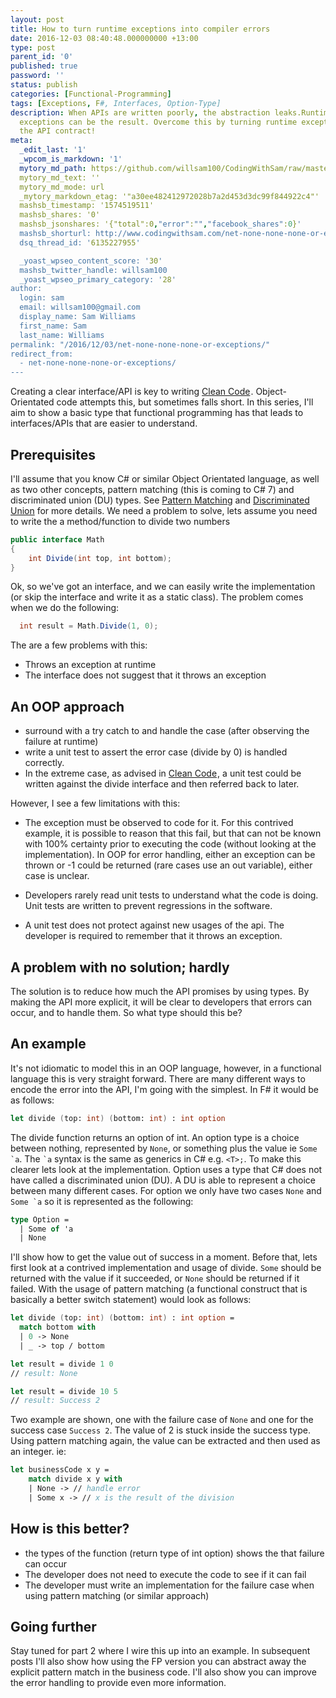 ```yaml
---
layout: post
title: How to turn runtime exceptions into compiler errors
date: 2016-12-03 08:40:48.000000000 +13:00
type: post
parent_id: '0'
published: true
password: ''
status: publish
categories: [Functional-Programming]
tags: [Exceptions, F#, Interfaces, Option-Type]
description: When APIs are written poorly, the abstraction leaks.Runtime
  exceptions can be the result. Overcome this by turning runtime exceptions into
  the API contract!
meta:
  _edit_last: '1'
  _wpcom_is_markdown: '1'
  mytory_md_path: https://github.com/willsam100/CodingWithSam/raw/master/Option%20type%20-%20part%201
  mytory_md_text: ''
  mytory_md_mode: url
  _mytory_markdown_etag: '"a30ee482412972028b7a2d453d3dc99f844922c4"'
  mashsb_timestamp: '1574519511'
  mashsb_shares: '0'
  mashsb_jsonshares: '{"total":0,"error":"","facebook_shares":0}'
  mashsb_shorturl: http://www.codingwithsam.com/net-none-none-none-or-exceptions/
  dsq_thread_id: '6135227955'

  _yoast_wpseo_content_score: '30'
  mashsb_twitter_handle: willsam100
  _yoast_wpseo_primary_category: '28'
author:
  login: sam
  email: willsam100@gmail.com
  display_name: Sam Williams
  first_name: Sam
  last_name: Williams
permalink: "/2016/12/03/net-none-none-none-or-exceptions/"
redirect_from:
  - net-none-none-none-or-exceptions/
---
```


Creating a clear interface/API is key to writing <a href="https://www.amazon.com/gp/product/0132350882/ref=as_li_tl?ie=UTF8&amp;camp=1789&amp;creative=9325&amp;creativeASIN=0132350882&amp;linkCode=as2&amp;tag=codingwithsam-20&amp;linkId=4a9afb03ee2cebd83bec7e5f2b1abdc2" target="_blank" rel="noopener">Clean Code</a><img style="border: none !important; margin: 0px !important;" src="{{ site.baseurl }}/assets/img/ir?t=codingwithsam-20&amp;l=am2&amp;o=1&amp;a=0132350882" alt="" width="1" height="1" border="0" />. Object-Orientated code attempts this, but sometimes falls short. In this series, I'll aim to show a basic type that functional programming has that leads to interfaces/APIs that are easier to understand.

## Prerequisites

I'll assume that you know C# or similar Object Orientated language, as well as two other concepts, pattern matching (this is coming to C# 7) and discriminated union (DU) types. See <a href="https://fsharpforfunandprofit.com/posts/match-expression/">Pattern Matching</a> and <a href="https://fsharpforfunandprofit.com/posts/discriminated-unions/">Discriminated Union</a> for more details.
We need a problem to solve, lets assume you need to write the a method/function to divide two numbers
```csharp    
public interface Math
{
    int Divide(int top, int bottom);
}
```
Ok, so we've got an interface, and we can easily write the implementation (or skip the interface and write it as a static class). The problem comes when we do the following:
```csharp
  int result = Math.Divide(1, 0);
```
The are a few problems with this:
- Throws an exception at runtime
- The interface does not suggest that it throws an exception


## An OOP approach
- surround with a try catch to and handle the case (after observing the failure at runtime)
- write a unit test to assert the error case (divide by 0) is handled correctly.
- In the extreme case, as advised in <a href="https://www.amazon.com/gp/product/0132350882/ref=as_li_tl?ie=UTF8&amp;camp=1789&amp;creative=9325&amp;creativeASIN=0132350882&amp;linkCode=as2&amp;tag=codingwithsam-20&amp;linkId=4a9afb03ee2cebd83bec7e5f2b1abdc2" target="_blank" rel="noopener">Clean Code</a><img style="border: none !important; margin: 0px !important;" src="{{ site.baseurl }}/assets/img/ir?t=codingwithsam-20&amp;l=am2&amp;o=1&amp;a=0132350882" alt="" width="1" height="1" border="0" />, a unit test could be written against the divide interface and then referred back to later.

However, I see a few limitations with this:
- The exception must be observed to code for it. For this contrived example, it is possible to reason that this fail, but that can not be known with 100% certainty prior to executing the code (without looking at the implementation). In OOP for error handling, either an exception can be thrown or -1 could be returned (rare cases use an out variable), either case is unclear.

- Developers rarely read unit tests to understand what the code is doing. Unit tests are written to prevent regressions in the software.
- A unit test does not protect against new usages of the api. The developer is required to remember that it throws an exception.


## A problem with no solution; hardly
The solution is to reduce how much the API promises by using types. By making the API more explicit, it will be clear to developers that errors can occur, and to handle them. So what type should this be?

## An example
It's not idiomatic to model this in an OOP language, however, in a functional language this is very straight forward. There are many different ways to encode the error into the API, I'm going with the simplest. In F# it would be as follows:
```fsharp
let divide (top: int) (bottom: int) : int option 
```
The divide function returns an option of int. An option type is a choice between nothing, represented by ```None```, or something plus the value ie ```Some `a```. The ``` `a ``` syntax is the same as generics in C# e.g. ```<T>;```. To make this clearer lets look at the implementation.
Option uses a type that C# does not have called a discriminated union (DU). A DU is able to represent a choice between many different cases. For option we only have two cases ```None``` and ```Some `a``` so it is represented as the following:
```fsharp
type Option = 
  | Some of 'a
  | None
```

I'll show how to get the value out of success in a moment. Before that, lets first look at a contrived implementation and usage of divide. ```Some``` should be returned with the value if it succeeded, or ```None``` should be returned if it failed. With the usage of pattern matching (a functional construct that is basically a better switch statement) would look as follows:
```fsharp
let divide (top: int) (bottom: int) : int option = 
  match bottom with 
  | 0 -> None
  | _ -> top / bottom

let result = divide 1 0 
// result: None

let result = divide 10 5 
// result: Success 2
```

Two example are shown, one with the failure case of ```None``` and one for the success case ```Success 2```. The value of 2 is stuck inside the success type. Using pattern matching again, the value can be extracted and then used as an integer. ie:
```fsharp
let businessCode x y =  
    match divide x y with 
    | None -> // handle error
    | Some x -> // x is the result of the division
```

## How is this better?
- the types of the function (return type of int option) shows the that failure can occur
- The developer does not need to execute the code to see if it can fail
- The developer must write an implementation for the failure case when using pattern matching (or similar approach)


## Going further
Stay tuned for part 2 where I wire this up into an example. In subsequent posts I'll also show how using the FP version you can abstract away the explicit pattern match in the business code. I'll also show you can improve the error handling to provide even more information.
